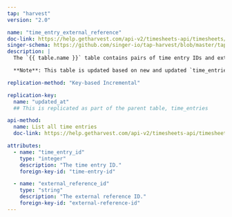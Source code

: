 ```yaml
---
tap: "harvest"
version: "2.0"

name: "time_entry_external_reference"
doc-link: https://help.getharvest.com/api-v2/timesheets-api/timesheets/time-entries/
singer-schema: https://github.com/singer-io/tap-harvest/blob/master/tap_harvest/schemas/time_entry_external_reference.json
description: |
  The `{{ table.name }}` table contains pairs of time entry IDs and external reference IDs. This data can be used to tie time entries tracked in external services (such as Trello) to your other Harvest data.

  **Note**: This table is updated based on new and updated `time_entries`. This means that when a time entry is updated, this table will also be updated.

replication-method: "Key-based Incremental"

replication-key:
  name: "updated_at"
  ## This is replicated as part of the parent table, time_entries

api-method:
  name: List all time entries
  doc-link: https://help.getharvest.com/api-v2/timesheets-api/timesheets/time-entries#list-all-time-entries

attributes:
  - name: "time_entry_id"
    type: "integer"
    description: "The time entry ID."
    foreign-key-id: "time-entry-id"

  - name: "external_reference_id"
    type: "string"
    description: "The external reference ID."
    foreign-key-id: "external-reference-id"
---
```

